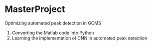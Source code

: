 # MasterProject
Optimizing automated peak detection in GCMS


1. Converting the Matlab code into Python
2. Learning the implementation of CNN in automated peak detection
